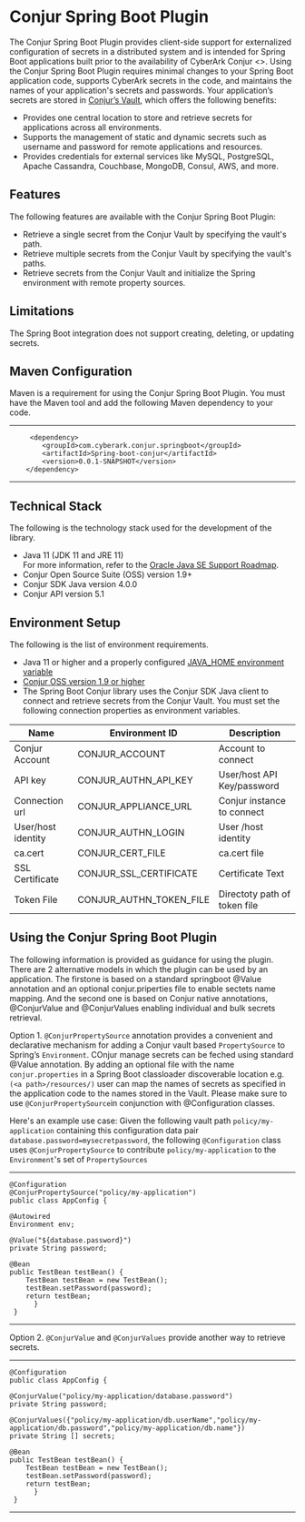 
# Conjur Spring Boot Plugin

The Conjur Spring Boot Plugin provides client-side support for externalized configuration of secrets in a distributed system and is intended for Spring Boot applications built prior to the availability of CyberArk Conjur <<new built aps can alo use this plugin>>. Using the Conjur Spring Boot Plugin requires minimal changes to your Spring Boot application code, supports CyberArk secrets in the code, and maintains the names of your application's secrets and passwords. Your application’s secrets are stored in [Conjur’s Vault](https://www.conjur.org/), which offers the following benefits:

* Provides one central location to store and retrieve secrets for applications across all environments. 
* Supports the management of static and dynamic secrets such as username and password for remote applications and resources.  
* Provides credentials for external services like MySQL, PostgreSQL, Apache Cassandra, Couchbase, MongoDB, Consul, AWS, and more. 


## Features

The following features are available with the Conjur Spring Boot Plugin: 

* Retrieve a single secret from the Conjur Vault by specifying the vault's path.
* Retrieve multiple secrets from the Conjur Vault by specifying the vault's paths.
* Retrieve secrets from the Conjur Vault and initialize the Spring environment with remote property sources.


## Limitations

The Spring Boot integration does not support creating, deleting, or updating secrets.


## Maven Configuration

Maven is a requirement for using the Conjur Spring Boot Plugin. You must have the Maven tool and add the following Maven dependency to your code.   

---
   
         <dependency>
            <groupId>com.cyberark.conjur.springboot</groupId>
            <artifactId>Spring-boot-conjur</artifactId>
            <version>0.0.1-SNAPSHOT</version>
        </dependency>

 ---   

## Technical Stack

The following is the technology stack used for the development of the library. 

*	Java 11 (JDK 11 and JRE 11)   
	For more information, refer to the [Oracle Java SE Support Roadmap](https://www.oracle.com/java/technologies/java-se-support-roadmap.html).
*	Conjur Open Source Suite (OSS) version 1.9+
*	Conjur SDK Java version 4.0.0
*	Conjur API version 5.1

## Environment Setup

The following is the list of environment requirements.

* Java 11 or higher and a properly configured [JAVA_HOME environment variable](https://docs.oracle.com/en/cloud/saas/enterprise-performance-management-common/diepm/epm_set_java_home_104x6dd63633_106x6dd6441c.html)      
* [Conjur OSS version 1.9 or higher](https://www.conjur.org/get-started/quick-start/oss-environment/)
* The Spring Boot Conjur library uses the Conjur SDK Java client to connect and retrieve secrets from the Conjur Vault. You must set the following connection properties as environment variables.

|            Name   | Environment ID            |   Description                 | 
| ------------------ | ------------------       |   -----------------------     |
| Conjur Account     | CONJUR_ACCOUNT           |   Account to connect          |
| API key            | CONJUR_AUTHN_API_KEY     |   User/host API Key/password  |
| Connection url     | CONJUR_APPLIANCE_URL     |   Conjur instance to connect  |
| User/host identity | CONJUR_AUTHN_LOGIN       |   User /host identity         |
| ca.cert            | CONJUR_CERT_FILE         |   ca.cert file                |              
| SSL Certificate    | CONJUR_SSL_CERTIFICATE   |   Certificate Text            |
| Token File         | CONJUR_AUTHN_TOKEN_FILE  |   Directoty path of token file|

## Using the Conjur Spring Boot Plugin

The following information is provided as guidance for using the plugin. There are 2 alternative models in which the plugin can be used by an application. The firstone is based on a standard springboot @Value annotation and an optional conjur.priperties file to enable sectets name mapping. And the second one is based on Conjur native annotations, @ConjurValue and @ConjurValues enabling individual and bulk secrets retrieval.

Option 1. `@ConjurPropertySource` annotation provides a convenient and declarative mechanism for adding a Conjur vault based `PropertySource` to Spring’s `Environment`. COnjur manage secrets can be feched using standard @Value annotation. By adding an optional file with the name `conjur.properties` in a Spring Boot classloader discoverable location e.g. `(<a path>/resources/)` user can map the names of secrets as specified in the application code to the names stored in the Vault. Please make sure to use `@ConjurPropertySource`in conjunction with @Configuration classes. 

 Here's an example use case: Given the following vault path `policy/my-application` containing this configuration data pair `database.password=mysecretpassword`, the following `@Configuration` class uses `@ConjurPropertySource` to contribute `policy/my-application` to the `Environment`'s set of `PropertySources`


----
    @Configuration
    @ConjurPropertySource("policy/my-application")
    public class AppConfig {

    @Autowired 
    Environment env;

    @Value("${database.password}")
	private String password;

    @Bean
    public TestBean testBean() {
        TestBean testBean = new TestBean();
        testBean.setPassword(password);
        return testBean;
          }
     }
----

Option 2. `@ConjurValue` and `@ConjurValues` provide another way to retrieve secrets.

----
    @Configuration
    public class AppConfig {

    @ConjurValue("policy/my-application/database.password")
	private String password;

    @ConjurValues({"policy/my-application/db.userName","policy/my-application/db.password","policy/my-application/db.name"})
    private String [] secrets;

    @Bean
    public TestBean testBean() {
        TestBean testBean = new TestBean();
        testBean.setPassword(password);
        return testBean;
          }
     }
----




